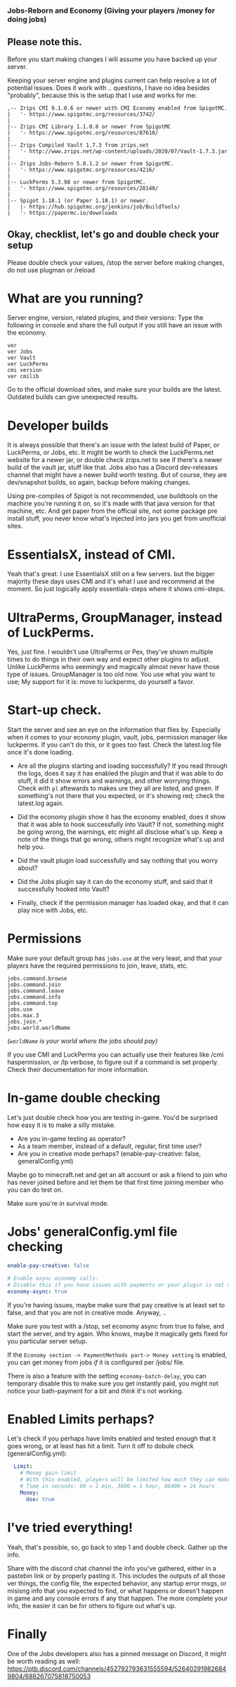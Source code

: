 ### Jobs-Reborn and Economy (Giving your players /money for doing jobs)

## Please note this.

Before you start making changes I will assume you have backed up your server.

Keeping your server engine and plugins current can help resolve a lot of potential issues. Does it work with .. questions, I have no idea besides "probably", because this is the setup that I use and works for me:

```
,-- Zrips CMI 9.1.0.6 or newer with CMI Economy enabled from SpigotMC.
|   '- https://www.spigotmc.org/resources/3742/
|
|-- Zrips CMI Library 1.1.0.8 or newer from SpigotMC
|   '- https://www.spigotmc.org/resources/87610/
|
|-- Zrips Compiled Vault 1.7.3 from zrips.net
|   '- http://www.zrips.net/wp-content/uploads/2020/07/Vault-1.7.3.jar
|
|-- Zrips Jobs-Reborn 5.0.1.2 or newer from SpigotMC.
|   '- https://www.spigotmc.org/resources/4216/
| 
|-- LuckPerms 5.3.98 or newer from SpigotMC.
|   '- https://www.spigotmc.org/resources/28140/
|
|-- Spigot 1.18.1 (or Paper 1.18.1) or newer.
|   |- https://hub.spigotmc.org/jenkins/job/BuildTools/
|   '- https://papermc.io/downloads
```

## Okay, checklist, let's go and double check your setup

Please double check your values, /stop the server before making changes, do not use plugman or /reload

# What are you running?

Server engine, version, related plugins, and their versions:
Type the following in console and share the full output if you still have an issue with the economy.
```
ver
ver Jobs
ver Vault
ver LuckPerms
cmi version
ver cmilib
```
Go to the official download sites, and make sure your builds are the latest. Outdated builds can give unexpected results. 

# Developer builds

It is always possible that there's an issue with the latest build of Paper, or LuckPerms, or Jobs, etc. It might be worth to check the LuckPerms.net website for a newer jar, or double check zrips.net to see if there's a newer build of the vault jar, stuff like that. Jobs also has a Discord dev-releases channel that might have a newer build worth testing. But of course, they are dev/snapshot builds, so again, backup before making changes. 

Using pre-compiles of Spigot is not recommended, use buildtools on the machine you're running it on, so it's made with that java version for that machine, etc. And get paper from the official site, not some package pre install stuff, you never know what's injected into jars you get from unofficial sites. 

# EssentialsX, instead of CMI.

Yeah that's great. I use EssentialsX still on a few servers. but the bigger majority these days uses CMI and it's what I use and recommend at the moment. So just logically apply essentials-steps where it shows cmi-steps. 

# UltraPerms, GroupManager, instead of LuckPerms.

Yes, just fine. I wouldn't use UltraPerms or Pex, they've shown multiple times to do things in their own way and expect other plugins to adjust. Unlike LuckPerms who seemingly and magically almost never have those type of issues. GroupManager is too old now. You use what you want to use; My support for it is: move to luckperms, do yourself a favor. 

# Start-up check.

Start the server and see an eye on the information that flies by. Especially when it comes to your economy plugin, vault, jobs, permission manager like luckperms. If you can't do this, or it goes too fast. Check the latest.log file once it's done loading. 

- Are all the plugins starting and loading successfully?
If you read through the logs, does it say it has enabled the plugin and that it was able to do stuff, it did it show errors and warnings, and other worrying things. Check with `pl` aftewards to makes ure they all are listed, and green. If something's not there that you expected, or it's showing red; check the latest.log again. 

- Did the economy plugin show it has the economy enabled, does it show that it was able to hook successfully into Vault?
If not, something might be going wrong, the warnings, etc might all disclose what's up. Keep a note of the things that go wrong, others might recognize what's up and help you.

- Did the vault plugin load successfully and say nothing that you worry about? 

- Did the Jobs plugin say it can do the economy stuff, and said that it successfully hooked into Vault?

- Finally, check if the permission manager has loaded okay, and that it can play nice with Jobs, etc.

# Permissions

Make sure your default group has `jobs.use` at the very least, and that your players have the required permissions to join, leave, stats, etc. 
```
jobs.command.browse
jobs.command.join
jobs.command.leave
jobs.command.info
jobs.command.top
jobs.use
jobs.max.3
jobs.join.*
jobs.world.worldName
```
_(`worldName` is your world where the jobs should pay)_

If you use CMI and LuckPerms you can actually use their features like /cmi haspermission, or /lp verbose, to figure out if a command is set properly. Check their documentation for more information.

# In-game double checking

Let's just double check how you are testing in-game. You'd be surprised how easy it is to make a silly mistake. 

- Are you in-game testing as operator?
- As a team member, instead of a default, regular, first time user?
- Are you in creative mode perhaps? (enable-pay-creative: false, generalConfig.yml)

Maybe go to minecraft.net and get an alt account or ask a friend to join who has never joined before and let them be that first time joining member who you can do test on. 

Make sure you're in survival mode.

# Jobs' generalConfig.yml file checking

```yaml
enable-pay-creative: false

# Enable async economy calls.
# Disable this if you have issues with payments or your plugin is not thread safe.
economy-async: true
```
If you're having issues, maybe make sure that pay creative is at least set to false, and that you are not in creative mode. Anyway, ..

Make sure you test with a /stop, set economy async from true to false, and start the server, and try again. Who knows, maybe it magically gets fixed for you particular server setup. 

If the `Economy section -> PaymentMethods part-> Money setting` is enabled, you can get money from jobs _if_ it is configured per /jobs/ file.

There is also a feature with the setting `economy-batch-delay`, you can temporary disable this to make sure you get instantly paid, you might not notice your bath-payment for a bit and _think_ it's not working.

# Enabled Limits perhaps?

Let's check if you perhaps have limits enabled and tested enough that it goes wrong, or at least has hit a limit. Turn it off to dobule check (generalConfig.yml):
```yaml
  Limit:
    # Money gain limit
    # With this enabled, players will be limited how much they can make in defined time
    # Time in seconds: 60 = 1 min, 3600 = 1 hour, 86400 = 24 hours
    Money:
      Use: true
```

# I've tried everything!

Yeah, that's possible, so, go back to step 1 and double check. Gather up the info. 

Share with the discord chat channel the info you've gathered, either in a pastebin link or by properly pasting it. This includes the outputs of all those ver things, the config file, the expected behavior, any startup error msgs, or misisng info that you expected to find, or what happens or doesn't happen in game and any console errors if any that happen. The more complete your info, the easier it can be for others to figure out what's up. 

# Finally

One of the Jobs developers also has a pinned message on Discord, it might be worth reading as well: https://ptb.discord.com/channels/452792793631555594/526402919826849804/688267075818750053

